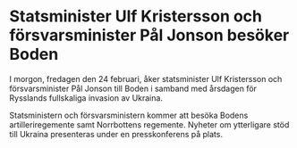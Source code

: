 # Statsminister Ulf Kristersson och försvarsminister Pål Jonson besöker Boden

I morgon, fredagen den 24 februari, åker statsminister Ulf Kristersson och försvarsminister Pål Jonson till Boden i samband med årsdagen för Rysslands fullskaliga invasion av Ukraina.

Statsministern och försvarsministern kommer att besöka Bodens artilleriregemente samt Norrbottens regemente. Nyheter om ytterligare stöd till Ukraina presenteras under en presskonferens på plats.
